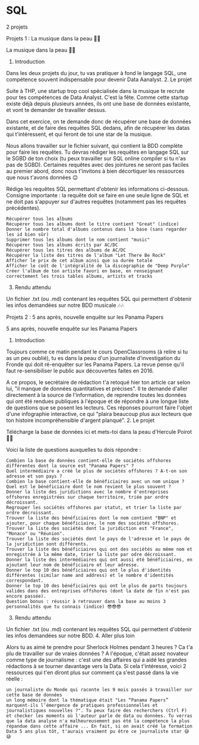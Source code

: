 # SQL
2 projets 

Projets 1 : La musique dans la peau 🎸🎸

La musique dans la peau 🎸🎸
1. Introduction

Dans les deux projets du jour, tu vas pratiquer à fond le langage SQL, une compétence souvent indispensable pour devenir Data Aanalyst.
2. Le projet

Suite à THP, une startup trop cool spécialisée dans la musique te recrute pour tes compétences de Data Analyst. C'est la fête. Comme cette startup existe déjà depuis plusieurs années, ils ont une base de données existante, et vont te demander de travailler dessus.

Dans cet exercice, on te demande donc de récupérer une base de données existante, et de faire des requêtes SQL dedans, afin de récupérer les datas qui t'intéressent, et qui feront de toi une star de la musique.

Nous allons travailler sur le fichier suivant, qui contient la BDD complète pour faire les requêtes.
Tu devras rédiger les requêtes en langage SQL sur le SGBD de ton choix (tu peux travailler sur SQL online compiler si tu n'as pas de SGBD). Certaines requêtes avec des jointures ne seront pas faciles au premier abord, donc nous t'invitons à bien décortiquer les ressources que nous t'avons données 😉

Rédige les requêtes SQL permettant d'obtenir les informations ci-dessous. Consigne importante : la requête doit se faire en une seule ligne de SQL et ne doit pas s'appuyer sur d'autres requêtes (notamment pas les requêtes précédentes).

    Récupérer tous les albums
    Récupérer tous les albums dont le titre contient "Great" (indice)
    Donner le nombre total d'albums contenus dans la base (sans regarder les id bien sûr)
    Supprimer tous les albums dont le nom contient "music"
    Récupérer tous les albums écrits par AC/DC
    Récupérer tous les titres des albums de AC/DC
    Récupérer la liste des titres de l'album "Let There Be Rock"
    Afficher le prix de cet album ainsi que sa durée totale
    Afficher le coût de l'intégralité de la discographie de "Deep Purple"
    Créer l'album de ton artiste favori en base, en renseignant correctement les trois tables albums, artists et tracks

3. Rendu attendu

Un fichier .txt (ou .md) contenant les requêtes SQL qui permettent d'obtenir les infos demandées sur notre BDD musicale 🎶🎶


Projets 2 : 5 ans après, nouvelle enquête sur les Panama Papers

5 ans après, nouvelle enquête sur les Panama Papers
1. Introduction

Toujours comme ce matin pendant le cours OpenClassrooms (à relire si tu as un peu oublié), tu es dans la peau d'un journaliste d'investigation du Fronde qui doit ré-enquêter sur les Panama Papers. La revue pense qu'il faut re-sensibiliser le public aux découvertes faites en 2016.

A ce propos, le secrétaire de rédaction t'a retoqué hier ton article car selon lui, "il manque de données quantitatives et précises". Il te demande d'aller directement à la source de l'information, de reprendre toutes les données qui ont été rendues publiques à l'époque et de répondre à une longue liste de questions que se posent les lecteurs. Ces réponses pourront faire l'objet d'une infographie interactive, ce qui "plaira beaucoup plus aux lecteurs que ton histoire incompréhensible d'argent planqué".
2. Le projet

Télécharge la base de données ici et mets-toi dans la peau d'Hercule Poirot 🔎🔎

Voici la liste de questions auxquelles tu dois répondre :

    Combien la base de données contient-elle de sociétés offshores différentes dont la source est "Panama Papers" ?
    Quel intermédiaire a créé le plus de sociétés offshores ? A-t-on son adresse et son pays ?
    Combien la base contient-elle de bénéficiaires avec un nom unique ? Quel est le bénéficiaire dont le nom revient le plus souvent ?
    Donner la liste des juridictions avec le nombre d'entreprises offshores enregistrées sur chaque territoire, triée par ordre décroissant.
    Regrouper les sociétés offshores par statut, et trier la liste par ordre décroissant.
    Trouver la liste des bénéficiaires dont le nom contient "BNP" et ajouter, pour chaque bénéficiaire, le nom des sociétés offshores.
    Trouver la liste des sociétés dont la juridiction est "France", "Monaco" ou "Réunion".
    Trouver la liste des sociétés dont le pays de l'adresse et le pays de la juridiction sont différents.
    Trouver la liste des bénéficiaires qui ont des sociétés au même nom et enregistrée à la même date, trier la liste par odre décroissant.
    Donner la liste des intermédiaires qui ont aussi été bénéficiaires, en ajoutant leur nom de bénéficiaire et leur adresse.
    Donner le top 10 des bénéficiaires qui ont le plus d'identités différentes (similar name and address) et le nombre d'identités correspondant.
    Donner le top 10 des bénéficiaires qui ont le plus de parts toujours valides dans des entreprises offshores (dont la date de fin n'est pas encore passée).
    Question bonus : réussir à retrouver dans la base au moins 3 personnalités que tu connais (indice) 😎😎😎

3. Rendu attendu

Un fichier .txt (ou .md) contenant les requêtes SQL qui permettent d'obtenir les infos demandées sur notre BDD.
4. Aller plus loin

Alors tu as aimé te prendre pour Sherlock Holmes pendant 3 heures ? Ca t'a plu de travailler sur de vraies données ? A l'époque, c'était assez novateur comme type de journalisme : c'est une des affaires qui a aidé les grandes rédactions à se tourner davantage vers la Data.
Si cela t'intéresse, voici 2 ressources qui t'en diront plus sur comment ça s'est passé dans la vie réelle :

    un journaliste du Monde qui raconte les 9 mois passés à travailler sur cette base de données
    un long mémoire dont la thématique était "Les “Panama Papers” marquent-ils l’émergence de pratiques professionnelles et journalistiques nouvelles ?". Tu peux faire des recherchers (Ctrl F) et checker les moments où l'auteur parle de data ou données. Tu verras que la data analyse n'a malheureusement pas été la compétence la plus répandue dans cette affaire ... En fait, si on avait créé la formation Data 5 ans plus tôt, t'aurais vraiment pu être ce journaliste star 😅😅


